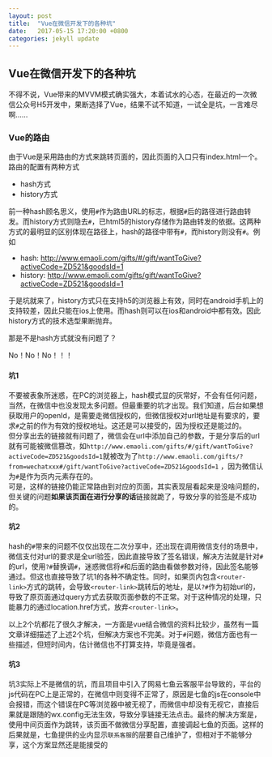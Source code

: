 ```yaml
---
layout: post
title:  "Vue在微信开发下的各种坑"
date:   2017-05-15 17:20:00 +0800
categories: jekyll update
---
```


## Vue在微信开发下的各种坑

不得不说，Vue带来的MVVM模式确实强大，本着试水的心态，在最近的一次微信公众号H5开发中，果断选择了Vue，结果不试不知道，一试全是坑，一言难尽啊……

### Vue的路由

由于Vue是采用路由的方式来跳转页面的，因此页面的入口只有index.html一个。路由的配置有两种方式
- hash方式
- history方式

前一种hash顾名思义，使用`#`作为路由URL的标志，根据`#`后的路径进行路由转发。而history方式则隐去`#`，已html5的history存储作为路由转发的依据。这两种方式的最明显的区别体现在路径上，hash的路径中带有`#`，而history则没有`#`。例如

- hash: http://www.emaoli.com/gifts/#/gift/wantToGive?activeCode=ZD521&goodsId=1
- history: http://www.emaoli.com/gifts/gift/wantToGive?activeCode=ZD521&goodsId=1

于是坑就来了，history方式只在支持h5的浏览器上有效，同时在android手机上的支持较差，因此只能在ios上使用。而hash则可以在ios和android中都有效。因此history方式的技术选型果断抛弃。

那是不是hash方式就没有问题了？

No！No！No！！！


#### 坑1

不要被表象所迷惑，在PC的浏览器上，hash模式显的灰常好，不会有任何问题，当然，在微信中也没发现太多问题。但最重要的坑才出现。我们知道，后台如果想获取用户的openId，是需要走微信授权的，但微信授权对url地址是有要求的，要求`#`之前的作为有效的授权地址。这还是可以接受的，因为授权还是能过的。  
但分享出去的链接就有问题了，微信会在url中添加自己的参数，于是分享后的url就有可能被微信篡改，如`http://www.emaoli.com/gifts/#/gift/wantToGive?activeCode=ZD521&goodsId=1`就被改为了`http://www.emaoli.com/gifts/?from=wechatxxx#/gift/wantToGive?activeCode=ZD521&goodsId=1` ，因为微信认为`#`是作为页内元素存在的。  
可是，这样的链接仍能正常路由到对应的页面，其实表现层看起来是没啥问题的，但关键的问题**如果该页面在进行分享的话**链接就跪了，导致分享的验签是不成功的。


#### 坑2

hash的`#`带来的问题不仅仅出现在二次分享中，还出现在调用微信支付的场景中，微信支付对url的要求是全url验签，因此直接导致了签名错误，解决方法就是针对`#`的url，使用`?#`替换调`#`，迷惑微信将`#`和后面的路由看做参数对待，因此签名能够通过。但这也直接导致了坑1的各种不确定性。同时，如果页内包含`<router-link>`方式的跳转，会导致`<router-link>`跳转后的地址，是以`?#`作为初始url的，导致了原页面通过query方式去获取页面参数的不正常。对于这种情况的处理，只能暴力的通过location.href方式，放弃`<router-link>`。


以上2个坑都花了很久才解决，一方面是vue结合微信的资料比较少，虽然有一篇文章详细描述了上述2个坑，但解决方案也不完美。对于`#`问题，微信方面也有一些描述，但短时间内，估计微信也不打算支持，毕竟是强者。


#### 坑3

坑3实际上不是微信的坑，而且项目中引入了网易七鱼云客服平台导致的，平台的js代码在PC上是正常的，在微信中则变得不正常了，原因是七鱼的js在console中会报错，而这个错误在PC等浏览器中被无视了，而微信中却没有无视它，直接后果就是跟随的wx.config无法生效，导致分享链接无法点击。最终的解决方案是，使用中间页面作为跳转，该页面不做微信分享配置，直接调起七鱼的页面。这样的后果就是，七鱼提供的业内显示`联系客服`的层要自己维护了，但相对于不能够分享，这个方案显然还是能接受的

